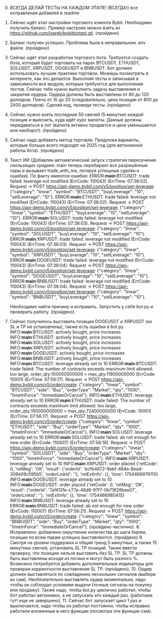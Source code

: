0. ВСЕГДА ДЕЛАЙ ТЕСТЫ НА КАЖДОМ ЭТАПЕ! (ВСЕГДА!) все исправления добавляй в readme

1. Сейчас идёт этап настройки торгового клиента Bybit. Необходимо получить баланс.
   Пример настроек можно взять из https://github.com/ixarek/bybitbotgpt.git. (пройдено)

2. Баланс получен успешно. Проблема была в неправильном .env файле. (пройдено)

3. Сейчас идёт этап разработки торгового бота. Требуется создать бота, который будет торговать на парах BTCUSDT, ETHUSDT, SOLUSDT, XRPUSDT, DOGEUSDT и BNBUSDT. Бот должен использовать лучшие практики торговли. Можешь посмотреть в интернете, как это делается. Выполняй тесты и записывай в зависимости все модули, которые требуются для выполнения тестов. Сейчас тебе нужно выполнить задачу выставления и закрытия ордера. Ордера должны быть выставлены от 80 до 120 долларов. Плечо от 10 до 20 (следовательно, цена позиции от 800 до 2400 долларов). Сделай код, проведи тесты. (пройдено)

4. Сейчас нужно взять последние 50 свечей (5‑минутки) каждой позиции и выяснить, куда идёт курс валюты. Данные должны передаваться в лог (валюта активно продается и цена уменьшается или наоборот). (пройдено)

5. Сейчас надо добавить метод торговли. Предложи варианты, которые больше всего подходят на 2025 год (для автономной работы бота). (пройдено)

6. Текст ИИ (Добавлен автоматический запуск стратегии пересечения скользящих средних: main теперь перебирает все разрешённые пары и вызывает trade_with_ma, логируя успешные сделки и ошибки). По факту имеются ошибки:
   ERROR:__main__:BTCUSDT: trade failed: leverage not modified (ErrCode: 110043) (ErrTime: 07:38:02).
   Request → POST https://api-demo.bybit.com/v5/position/set-leverage: {"category": "linear", "symbol": "BTCUSDT", "buyLeverage": "10", "sellLeverage": "10"}.
   ERROR:__main__:ETHUSDT: trade failed: leverage not modified (ErrCode: 110043) (ErrTime: 07:38:02).
   Request → POST https://api-demo.bybit.com/v5/position/set-leverage: {"category": "linear", "symbol": "ETHUSDT", "buyLeverage": "10", "sellLeverage": "10"}.
   ERROR:__main__:SOLUSDT: trade failed: leverage not modified (ErrCode: 110043) (ErrTime: 07:38:03).
   Request → POST https://api-demo.bybit.com/v5/position/set-leverage: {"category": "linear", "symbol": "SOLUSDT", "buyLeverage": "10", "sellLeverage": "10"}.
   ERROR:__main__:XRPUSDT: trade failed: leverage not modified (ErrCode: 110043) (ErrTime: 07:38:03).
   Request → POST https://api-demo.bybit.com/v5/position/set-leverage: {"category": "linear", "symbol": "XRPUSDT", "buyLeverage": "10", "sellLeverage": "10"}.
   ERROR:__main__:DOGEUSDT: trade failed: leverage not modified (ErrCode: 110043) (ErrTime: 07:38:04).
   Request → POST https://api-demo.bybit.com/v5/position/set-leverage: {"category": "linear", "symbol": "DOGEUSDT", "buyLeverage": "10", "sellLeverage": "10"}.
   ERROR:__main__:BNBUSDT: trade failed: leverage not modified (ErrCode: 110043) (ErrTime: 07:38:04).
   Request → POST https://api-demo.bybit.com/v5/position/set-leverage: {"category": "linear", "symbol": "BNBUSDT", "buyLeverage": "10", "sellLeverage": "10"}.

   Необходимо найти причину и исправить. Запустить у себя bot.py и проверить работу. (пройдено)

7. Сейчас получилось выставить позиции DOGEUSDT и XRPUSDT (но SL и TP не установлены), также есть ошибки в bot.py
   INFO:__main__:BTCUSDT: actively bought, price increases
   INFO:__main__:ETHUSDT: actively bought, price increases
   INFO:__main__:SOLUSDT: actively bought, price increases
   INFO:__main__:XRPUSDT: actively bought, price increases
   INFO:__main__:DOGEUSDT: actively bought, price increases
   INFO:__main__:BNBUSDT: actively bought, price increases
   INFO:__main__:BTCUSDT: leverage already set to 10
   ERROR:__main__:BTCUSDT: trade failed: The number of contracts exceeds maximum limit allowed: too large, order_qty:100000000000 > max_qty:11900000000 (ErrCode: 10001) (ErrTime: 07:56:17).
   Request → POST https://api-demo.bybit.com/v5/order/create: {"category": "linear", "symbol": "BTCUSDT", "side": "Buy", "orderType": "Market", "qty": "1000", "timeInForce": "ImmediateOrCancel"}.
   INFO:__main__:ETHUSDT: leverage already set to 10
   ERROR:__main__:ETHUSDT: trade failed: The number of contracts exceeds maximum limit allowed: too large, order_qty:100000000000 > max_qty:72400000000 (ErrCode: 10001) (ErrTime: 07:56:17).
   Request → POST https://api-demo.bybit.com/v5/order/create: {"category": "linear", "symbol": "ETHUSDT", "side": "Buy", "orderType": "Market", "qty": "1000", "timeInForce": "ImmediateOrCancel"}.
   INFO:__main__:SOLUSDT: leverage already set to 10
   ERROR:__main__:SOLUSDT: trade failed: ab not enough for new order (ErrCode: 110007) (ErrTime: 07:56:18).
   Request → POST https://api-demo.bybit.com/v5/order/create: {"category": "linear", "symbol": "SOLUSDT", "side": "Buy", "orderType": "Market", "qty": "1000", "timeInForce": "ImmediateOrCancel"}.
   INFO:__main__:XRPUSDT: leverage already set to 10
   INFO:__main__:XRPUSDT: order placed {'retCode': 0, 'retMsg': 'OK', 'result': {'orderId': 'bcfb4672-9ebf-484e-8ea4-308e09c595b5', 'orderLinkId': ''}, 'retExtInfo': {}, 'time': 1754466979110}
   INFO:__main__:DOGEUSDT: leverage already set to 10
   INFO:__main__:DOGEUSDT: order placed {'retCode': 0, 'retMsg': 'OK', 'result': {'orderId': '7af412fe-c77a-48d8-97f7-0b71626bee07', 'orderLinkId': ''}, 'retExtInfo': {}, 'time': 1754466980415}
   INFO:__main__:BNBUSDT: leverage already set to 10
   ERROR:__main__:BNBUSDT: trade failed: ab not enough for new order (ErrCode: 110007) (ErrTime: 07:56:21).
   Request → POST https://api-demo.bybit.com/v5/order/create: {"category": "linear", "symbol": "BNBUSDT", "side": "Buy", "orderType": "Market", "qty": "1000", "timeInForce": "ImmediateOrCancel"}. (пройдено частично).
   8. Исправлено: добавлено округление количества до шага биржи, позиции по всем парам успешно выставляются. (пройдено)
   9. Смотря на уровни поддержки и общий тренд 5 минутных, а также 15 минутных свечей, установить SL TP позиций. Также ввести проверку, что позицию нельзя выставить без SL TP. SL TP должны быть выставлены исходя из логики и могут быть разного %. Возможно потребуется добавить дополнительные индикаторы для проверки корректности выставления SL TP. (пройдено).
   10. Ордер должен выставляться по совпадению нескольких сигналов (выбери их сам). Необязяательно выставлять ордер моментально, надо чтобы он соблюдал условиям выдачи (точные сигналы на покупку или продажу). Также надо, чтобы bot.py циклично работал, чтобы бот работал автономно, а не запускать его каждый раз. (работаем тут! еще не завершено).
   11. Сейчас бот запускает цикл 1 раз и выключается, надо чтобы он работал постоянно, чтобы исправно работали вложенные в него функции (посмотри эти функции сам).
